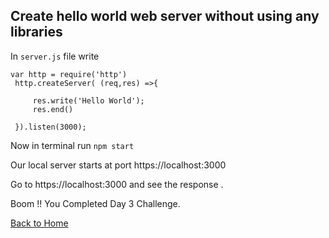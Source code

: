 ## Create hello world web server without using any libraries



In `server.js` file write 

```
var http = require('http')
 http.createServer( (req,res) =>{
     
     res.write('Hello World');
     res.end()

 }).listen(3000);
```

Now in terminal run `npm start`

Our local server starts at port https://localhost:3000

Go to https://localhost:3000 and see the response .

Boom !! You Completed Day 3 Challenge.

[Back to Home](../README.md)
